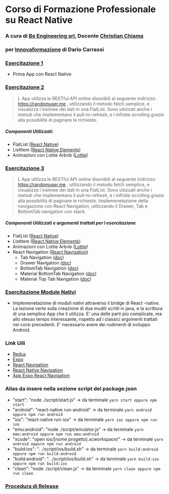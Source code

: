 # Corso di Formazione Professionale su React Native
### A cura di [Be Engineering srl](https://www.linkedin.com/company/be-engineering-srl/about/?viewAsMember=true), Docente [Christian Chiama](https://www.linkedin.com/in/christian-chiama/) ##
### per [Innovaformazione](https://www.innovaformazione.net) di Dario Carrassi ###


### [Esercitazione 1](https://github.com/be-engineering/Corso-React-Native/tree/master/Esercitazione-1) ###
* Prima App con React Native

### [Esercitazione 2](https://github.com/be-engineering/Corso-React-Native/tree/master/Esercitazione-2) ###
> L App utilizza le RESTful API online disonibili al seguente indirizzo: https://randomuser.me , utilizzando il metodo fetch semplice, e visualizza l insimee dei dati in una FlatList. Sono utiizzati anche i metodi che implementano il pull-to-refresh, e l infinite-scrolling grazie alla possibilità di paginare le richieste.

##### Componenti Utilizzati:
  * FlatList ([React Native](https://facebook.github.io/react-native/))
  * ListItem ([React Native Elements](https://react-native-training.github.io/react-native-elements/))
  * Animazioni con Lottie Arbnb ([Lottie](https://github.com/airbnb/lottie-react-native#readme))

### [Esercitazione 3](https://github.com/be-engineering/Corso-React-Native/tree/master/Esercitazione-3) ###
> L App utilizza le RESTful API online disonibili al seguente indirizzo: https://randomuser.me , utilizzando il metodo fetch semplice, e visualizza l insimee dei dati in una FlatList. Sono utiizzati anche i metodi che implementano il pull-to-refresh, e l infinite-scrolling grazie alla possibilità di paginare le richieste. Implemenetazione della navigazione con React Navigation, utilizzando il Drawer, Tab e BottomTab navigation con stack.

##### Componenti Utilizzati e argomenti trattati per l esercitazione
  * FlatList ([React Native](https://facebook.github.io/react-native/))
  * ListItem ([React Native Elements](https://react-native-training.github.io/react-native-elements/))
  * Animazioni con Lottie Arbnb ([Lottie](https://github.com/airbnb/lottie-react-native#readme))
  * React Navigation ([React Navigation](https://reactnavigation.org))
    * Tab Navigation ([doc](https://reactnavigation.org/docs/en/tab-based-navigation.html))
    * Drawer Navigation ([doc](https://reactnavigation.org/docs/en/drawer-based-navigation.html))
    * BottomTab Navigation ([doc](https://reactnavigation.org/docs/en/bottom-tab-navigator.html))
    * Material BottomTab Navigation ([doc](https://reactnavigation.org/docs/en/material-bottom-tab-navigator.html))
    * Material Top Tab Navigation ([doc](https://reactnavigation.org/docs/en/material-top-tab-navigator.html))

### [Esercitazione Module Nativi](https://github.com/be-engine4ering/Corso-React-Native/tree/master/Esercitazione-4) ###
* Implemenetazione di moduli nativi attraverso il bridge di React -native. La lezione verte sulla creazione di due mudili scritti in java, e la scrittura di una semplice App che li utilizza. E' una delle parti più complicate, ma allo stesso tempo interessante, rispetto ad i classici argomenti trattati nei corsi precedenti. E' necessario avere dei rudimenti di sviluppo Android.

### Link Uili
* [Redux](https://redux.js.org/introduction/examples)
* [Expo](https://docs.expo.io/versions/v32.0.0/introduction/installation/)
* [React Navigation](https://reactnavigation.org)
* [React Native Navigation](https://github.com/wix/react-native-navigation)
* [App Expo React Navigation](https://expo.io/@react-navigation/NavigationPlayground)


### Alias da insere nella sezione script del package.json
* "start": "node ./script/start.js"  -> da terminale ```yarn start oppure npm start```
* "android": "react-native run-android"  -> da terminale ```yarn android oppure npm run android```
* "ios": "react-native run-ios"  -> da terminale ```yarn ios oppure npm run ios```
* "emu:android": "node ./script/emulator.js"  -> da terminale ```yarn emu:android oppure npm run emu:android```
* "xcode": "open ios/[nome progetto].xcworkspace/"  -> da terminale ```yarn android oppure npm run android```
* "build:ios": ". ./script/ios/build.sh"  -> da terminale ```yarn build:android oppure npm run build:android```
* "build:android": ". ./script/ios/build.sh"  -> da terminale ```yarn build:ios oppure npm run build:ios```
* "clean": "node ./script/clean.js"  -> da terminale ```yarn clean oppure npm run clean```

### [Procedura di Release](https://github.com/be-engineering/Corso-React-Native/blob/master/docs/Release.md)

